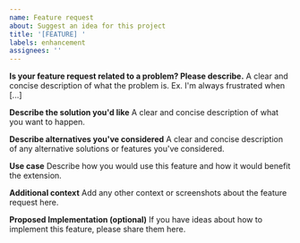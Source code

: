 ```yaml
---
name: Feature request
about: Suggest an idea for this project
title: '[FEATURE] '
labels: enhancement
assignees: ''
---
```


**Is your feature request related to a problem? Please describe.**
A clear and concise description of what the problem is. Ex. I'm always frustrated when [...]

**Describe the solution you'd like**
A clear and concise description of what you want to happen.

**Describe alternatives you've considered**
A clear and concise description of any alternative solutions or features you've considered.

**Use case**
Describe how you would use this feature and how it would benefit the extension.

**Additional context**
Add any other context or screenshots about the feature request here.

**Proposed Implementation (optional)**
If you have ideas about how to implement this feature, please share them here.

